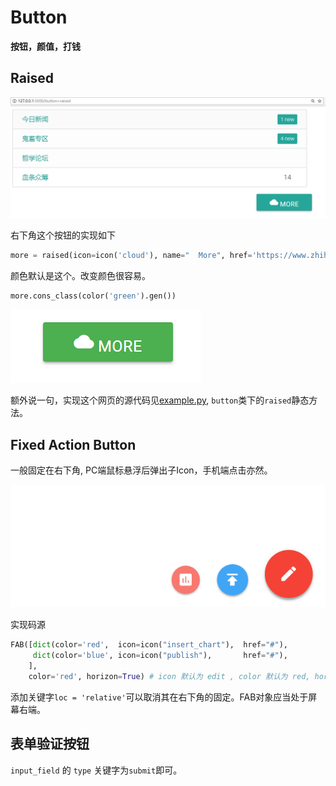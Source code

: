 # Button

**按钮，颜值，打钱**

## Raised

[![button+raised](./button+raised.PNG)](./button+raised.PNG)

右下角这个按钮的实现如下

```python
more = raised(icon=icon('cloud'), name="  More", href='https://www.zhihu.com') 
```
颜色默认是这个。改变颜色很容易。
```python
more.cons_class(color('green').gen())
```
[![button_color](./button_color.PNG)](./button_color.PNG)

额外说一句，实现这个网页的源代码见[example.py](./example.py), `button`类下的`raised`静态方法。

## Fixed Action Button

一般固定在右下角, PC端鼠标悬浮后弹出子Icon，手机端点击亦然。

[![button+fab](./button+fab.PNG)](./button+fab.PNG)

实现码源

```python
FAB([dict(color='red',  icon=icon("insert_chart"),  href="#"),
     dict(color='blue', icon=icon("publish"),       href="#"),
    ], 
    color='red', horizon=True) # icon 默认为 edit , color 默认为 red, horizon 默认为False, loc 默认为 fixed
```

添加关键字`loc = 'relative'`可以取消其在右下角的固定。FAB对象应当处于屏幕右端。

## 表单验证按钮

`input_field` 的 `type` 关键字为`submit`即可。
